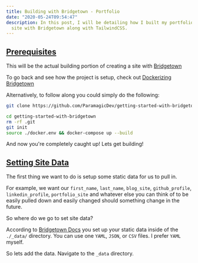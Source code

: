 ```yaml
---
title: Building with Bridgetown - Portfolio
date: "2020-05-24T09:54:47"
description: In this post, I will be detailing how I built my portfolio
  site with Bridgetown along with TailwindCSS.
---
```


<h2 id="foreword">
  <a href="#foreword">
    Prerequisites
  </a>
</h2>

This will be the actual building portion of creating a site with
[Bridgetown](https://bridgetownrb.com)

To go back and see how the project is setup, check out [Dockerizing
Bridgetown](bridgetownrb/dockerizing-bridgetown/)

Alternatively, to follow along you could simply do the following:

```bash
git clone https://github.com/ParamagicDev/getting-started-with-bridgetown

cd getting-started-with-bridgetown
rm -rf .git
git init
source ./docker.env && docker-compose up --build
```

And now you're completely caught up! Lets get building!

<h2 id="site-data">
  <a href="#site-data">
    Setting Site Data
  </a>
</h2>

The first thing we want to do is setup some static data for us to pull
in.

For example, we want our `first_name`, `last_name`, `blog_site`,
`github_profile`, `linkedin_profile`, `portfolio_site` and whatever else
you can think of to be easily pulled down and easily changed should
something change in the future.

So where do we go to set site data?

According to [Bridgetown
Docs](https://www.bridgetownrb.com/docs/datafiles) you set up your
static data inside of the `./_data/` directory. You can use one `YAML`,
`JSON`, or `CSV` files. I prefer `YAML` myself.

So lets add the data. Navigate to the `_data` directory.

```

```
